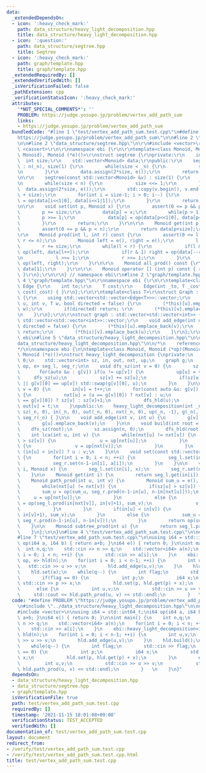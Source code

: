 ```yaml
---
data:
  _extendedDependsOn:
  - icon: ':heavy_check_mark:'
    path: data_structure/heavy_light_decomposition.hpp
    title: data_structure/heavy_light_decomposition.hpp
  - icon: ':question:'
    path: data_structure/segtree.hpp
    title: Segtree
  - icon: ':heavy_check_mark:'
    path: graph/template.hpp
    title: graph/template.hpp
  _extendedRequiredBy: []
  _extendedVerifiedWith: []
  _isVerificationFailed: false
  _pathExtension: cpp
  _verificationStatusIcon: ':heavy_check_mark:'
  attributes:
    '*NOT_SPECIAL_COMMENTS*': ''
    PROBLEM: https://judge.yosupo.jp/problem/vertex_add_path_sum
    links:
    - https://judge.yosupo.jp/problem/vertex_add_path_sum
  bundledCode: "#line 1 \"test/vertex_add_path_sum.test.cpp\"\n#define PROBLEM \"\
    https://judge.yosupo.jp/problem/vertex_add_path_sum\"\n\n#line 2 \"data_structure/heavy_light_decomposition.hpp\"\
    \n\n#line 2 \"data_structure/segtree.hpp\"\n\r\n#include <vector>\r\n#include\
    \ <cassert>\r\n\r\nnamespace ebi {\r\n\r\ntemplate<class Monoid, Monoid (*op)(Monoid,\
    \ Monoid), Monoid (*e)()>\r\nstruct segtree {\r\nprivate:\r\n    int n;\r\n  \
    \  int size;\r\n    std::vector<Monoid> data;\r\npublic:\r\n    segtree(int _n)\
    \ : n(_n), size(1) {\r\n        while(size < _n) {\r\n            size <<= 1;\r\
    \n        }\r\n        data.assign(2*size, e());\r\n        return;\r\n    }\r\
    \n\r\n    segtree(const std::vector<Monoid> &v) : size(1) {\r\n        n = (int)v.size();\r\
    \n        while(size < n) {\r\n            size <<= 1;\r\n        }\r\n      \
    \  data.assign(2*size, e());\r\n        std::copy(v.begin(), v.end(), data.begin()\
    \ + size);\r\n        for(int i = size-1; i > 0; i--) {\r\n            data[i]\
    \ = op(data[i<<1|0], data[i<<1|1]);\r\n        }\r\n        return;\r\n    }\r\
    \n\r\n    void set(int p, Monoid x) {\r\n        assert(0 <= p && p < n);\r\n\
    \        p += size;\r\n        data[p] = x;\r\n        while(p > 1) {\r\n    \
    \        p >>= 1;\r\n            data[p] = op(data[p<<1|0], data[p<<1|1]);\r\n\
    \        }\r\n        return;\r\n    }\r\n\r\n    Monoid get(int p) const {\r\n\
    \        assert(0 <= p && p < n);\r\n        return data[p+size];\r\n    }\r\n\
    \r\n    Monoid prod(int l, int r) const {\r\n        assert(0 <= l && l <= r &&\
    \ r <= n);\r\n        Monoid left = e(), right = e();\r\n        l += size;\r\n\
    \        r += size;\r\n        while(l < r) {\r\n            if(l & 1) left =\
    \ op(left, data[l++]);\r\n            if(r & 1) right = op(data[--r], right);\r\
    \n            l >>= 1;\r\n            r >>= 1;\r\n        }\r\n        return\
    \ op(left, right);\r\n    }\r\n\r\n    Monoid all_prod() const {\r\n        return\
    \ data[1];\r\n    }\r\n\r\n    Monoid operator [] (int p) const { return data[size+p];\
    \ }\r\n};\r\n\r\n} // namespace ebi\r\n#line 2 \"graph/template.hpp\"\n\r\n#line\
    \ 4 \"graph/template.hpp\"\n\r\nnamespace ebi {\r\n\r\ntemplate<class T>\r\nstruct\
    \ Edge {\r\n    int to;\r\n    T cost;\r\n    Edge(int _to, T _cost=1) : to(_to),\
    \ cost(_cost) { }\r\n};\r\n\r\ntemplate<class T>\r\nstruct Graph : std::vector<std::vector<Edge<T>>>\
    \ {\r\n    using std::vector<std::vector<Edge<T>>>::vector;\r\n    void add_edge(int\
    \ u, int v, T w, bool directed = false) {\r\n        (*this)[u].emplace_back(v,\
    \ w);\r\n        if(directed) return; \r\n        (*this)[v].emplace_back(u, w);\r\
    \n    }\r\n};\r\n\r\nstruct graph : std::vector<std::vector<int>> {\r\n    using\
    \ std::vector<std::vector<int>>::vector;\r\n    void add_edge(int u, int v, bool\
    \ directed = false) {\r\n        (*this)[u].emplace_back(v);\r\n        if(directed)\
    \ return;\r\n        (*this)[v].emplace_back(u);\r\n    }\r\n};\r\n\r\n} // namespace\
    \ ebi\n#line 5 \"data_structure/heavy_light_decomposition.hpp\"\n\n#line 7 \"\
    data_structure/heavy_light_decomposition.hpp\"\n\n/*\n    reference: https://codeforces.com/blog/entry/53170\n\
    */\n\nnamespace ebi {\n\ntemplate<class Monoid, Monoid (*op)(Monoid, Monoid),\
    \ Monoid (*e)()>\nstruct heavy_light_decomposition {\nprivate:\n    int n, t =\
    \ 0;\n    std::vector<int> sz, in, out, nxt, up;\n    graph g;\n    segtree<Monoid,\
    \ op, e> seg_l, seg_r;\n\n    void dfs_sz(int v = 0) {\n        sz[v] = 1;\n \
    \       for(auto &u : g[v]) if(u != up[v]) {\n            up[u] = v;\n       \
    \     dfs_sz(u);\n            sz[v] += sz[u];\n            if(sz[u] > sz[g[v][0]]\
    \ || g[v][0] == up[v]) std::swap(g[v][0], u);\n        }\n    }\n\n    void dfs_hld(int\
    \ v = 0) {\n        in[v] = t++;\n        for(const auto &u: g[v]) if(u != up[v])\
    \ {\n            nxt[u] = (u == g[v][0]) ? nxt[v] : u;\n            sz[u] = (u\
    \ == g[v][0]) ? sz[v] : sz[v]+1;\n            dfs_hld(u);\n        }\n       \
    \ out[v] = t;\n    }\npublic:\n    heavy_light_decomposition(int _n) : n(_n),\
    \ sz(_n, 0), in(_n, 0), out(_n, 0), nxt(_n, 0), up(_n, -1), g(_n), seg_l(_n),\
    \ seg_r(_n) { }\n\n    void add_edge(int v, int u) {\n        g[v].emplace_back(u);\n\
    \        g[u].emplace_back(v);\n    }\n\n    void build(int root = 0) {\n    \
    \    dfs_sz(root);\n        sz.assign(n, 0);\n        dfs_hld(root);\n    }\n\n\
    \    int lca(int u, int v) {\n        while(nxt[u] != nxt[v]) {\n            if(sz[u]\
    \ > sz[v]) {\n                u = up[nxt[u]];\n            }\n            else\
    \ {\n                v = up[nxt[v]];\n            }\n        }\n        return\
    \ (in[u] < in[v]) ? u : v;\n    }\n\n    void set(const std::vector<Monoid> &a)\
    \ {\n        for(int i = 0; i < n; ++i) {\n            seg_l.set(in[i], a[i]);\n\
    \            seg_r.set(n-1-in[i], a[i]);\n        }\n    }\n\n    void set(int\
    \ i, Monoid x) {\n        seg_l.set(in[i], x);\n        seg_r.set(n-1-in[i], x);\n\
    \    }\n\n    Monoid get(int i) {\n        return seg_l.get(in[i]);\n    }\n\n\
    \    Monoid path_prod(int u, int v) {\n        Monoid sum_u = e(), sum_v = e();\n\
    \        while(nxt[u] != nxt[v]) {\n            if(sz[u] > sz[v]) {\n        \
    \        sum_u = op(sum_u, seg_r.prod(n-1-in[u], n-in[nxt[u]]));\n           \
    \     u = up[nxt[u]];\n            }\n            else {\n                sum_v\
    \ = op(seg_l.prod(in[nxt[v]], in[v]+1), sum_v);\n                v = up[nxt[v]];\n\
    \            }\n        }\n        if(in[u] < in[v]) {\n            sum_v = op(seg_l.prod(in[u],\
    \ in[v]+1), sum_v);\n        }\n        else {\n            sum_u = op(sum_u,\
    \ seg_r.prod(n-1-in[u], n-in[v]));\n        }\n        return op(sum_u, sum_v);\n\
    \    }\n\n    Monoid subtree_prod(int u) {\n        return seg_l.prod(in[u], out[u]);\n\
    \    }\n};\n\n}\n#line 4 \"test/vertex_add_path_sum.test.cpp\"\n\n#include <iostream>\n\
    #line 7 \"test/vertex_add_path_sum.test.cpp\"\n\nusing i64 = std::int64_t;\ni64\
    \ op(i64 a, i64 b) { return a+b; }\ni64 e() { return 0; }\n\nint main() {\n  \
    \  int n,q;\n    std::cin >> n >> q;\n    std::vector<i64> a(n);\n    for(int\
    \ i = 0; i < n; ++i) {\n        std::cin >> a[i];\n    }\n    ebi::heavy_light_decomposition<i64,\
    \ op, e> hld(n);\n    for(int i = 0; i < n-1; ++i) {\n        int u,v;\n     \
    \   std::cin >> u >> v;\n        hld.add_edge(u,v);\n    }\n    hld.build();\n\
    \    hld.set(a);\n    while(q--) {\n        int flag;\n        std::cin >> flag;\n\
    \        if(flag == 0) {\n            int p;\n            i64 x;\n           \
    \ std::cin >> p >> x;\n            hld.set(p, hld.get(p) + x);\n        }\n  \
    \      else {\n            int u,v;\n            std::cin >> u >> v;\n       \
    \     std::cout << hld.path_prod(u, v) << std::endl;\n        }   \n    }\n}\n"
  code: "#define PROBLEM \"https://judge.yosupo.jp/problem/vertex_add_path_sum\"\n\
    \n#include \"../data_structure/heavy_light_decomposition.hpp\"\n\n#include <iostream>\n\
    #include <vector>\n\nusing i64 = std::int64_t;\ni64 op(i64 a, i64 b) { return\
    \ a+b; }\ni64 e() { return 0; }\n\nint main() {\n    int n,q;\n    std::cin >>\
    \ n >> q;\n    std::vector<i64> a(n);\n    for(int i = 0; i < n; ++i) {\n    \
    \    std::cin >> a[i];\n    }\n    ebi::heavy_light_decomposition<i64, op, e>\
    \ hld(n);\n    for(int i = 0; i < n-1; ++i) {\n        int u,v;\n        std::cin\
    \ >> u >> v;\n        hld.add_edge(u,v);\n    }\n    hld.build();\n    hld.set(a);\n\
    \    while(q--) {\n        int flag;\n        std::cin >> flag;\n        if(flag\
    \ == 0) {\n            int p;\n            i64 x;\n            std::cin >> p >>\
    \ x;\n            hld.set(p, hld.get(p) + x);\n        }\n        else {\n   \
    \         int u,v;\n            std::cin >> u >> v;\n            std::cout <<\
    \ hld.path_prod(u, v) << std::endl;\n        }   \n    }\n}"
  dependsOn:
  - data_structure/heavy_light_decomposition.hpp
  - data_structure/segtree.hpp
  - graph/template.hpp
  isVerificationFile: true
  path: test/vertex_add_path_sum.test.cpp
  requiredBy: []
  timestamp: '2021-11-15 18:01:08+09:00'
  verificationStatus: TEST_ACCEPTED
  verifiedWith: []
documentation_of: test/vertex_add_path_sum.test.cpp
layout: document
redirect_from:
- /verify/test/vertex_add_path_sum.test.cpp
- /verify/test/vertex_add_path_sum.test.cpp.html
title: test/vertex_add_path_sum.test.cpp
---
```


